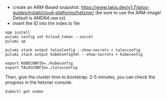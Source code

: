 
* create an ARM-Based snapshot: https://www.talos.dev/v1.7/talos-guides/install/cloud-platforms/hetzner/ (be sure to use the ARM-image! Default is AMD64.raw.xz)
* insert the ID into the index.ts file
```
npm install
pulumi config set hcloud_token --secret
pulumi up

pulumi stack output talosConfig --show-secrets > talosconfig
pulumi stack output kubeConfigYml --show-secrets > kubeconfig

export KUBECONFIG=./kubeconfig
export TALOSCONFIG=./talosconfig
```
Then, give the cluster time to bootstrap. 2-5 minutes, you can check the progress in the hetzner console. 


```
kubectl get nodes
```